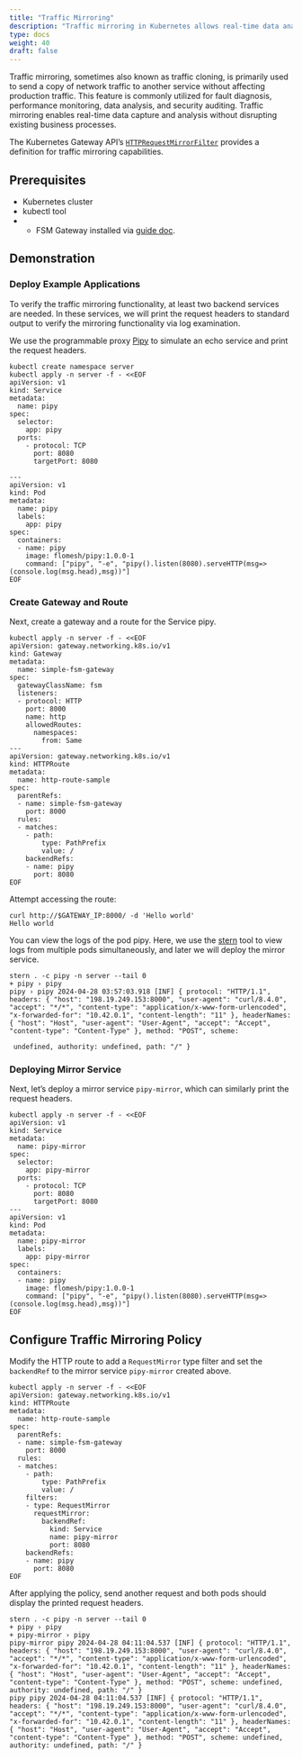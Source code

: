 ```yaml
---
title: "Traffic Mirroring"
description: "Traffic mirroring in Kubernetes allows real-time data analysis without disrupting production traffic, enhancing diagnostics and security."
type: docs
weight: 40
draft: false
---
```


Traffic mirroring, sometimes also known as traffic cloning, is primarily used to send a copy of network traffic to another service without affecting production traffic. This feature is commonly utilized for fault diagnosis, performance monitoring, data analysis, and security auditing. Traffic mirroring enables real-time data capture and analysis without disrupting existing business processes.

The Kubernetes Gateway API’s [`HTTPRequestMirrorFilter`](https://gateway-api.sigs.k8s.io/reference/spec/#gateway.networking.k8s.io/v1.HTTPRequestMirrorFilter) provides a definition for traffic mirroring capabilities.

## Prerequisites

- Kubernetes cluster
- kubectl tool
- - FSM Gateway installed via [guide doc](/guides/traffic_management/ingress/fsm_gateway/installation).

## Demonstration

### Deploy Example Applications

To verify the traffic mirroring functionality, at least two backend services are needed. In these services, we will print the request headers to standard output to verify the mirroring functionality via log examination.

We use the programmable proxy [Pipy](https://github.com/flomesh-io/pipy) to simulate an echo service and print the request headers.

```shell
kubectl create namespace server
kubectl apply -n server -f - <<EOF
apiVersion: v1
kind: Service
metadata:
  name: pipy
spec:
  selector:
    app: pipy
  ports:
    - protocol: TCP
      port: 8080
      targetPort: 8080

---
apiVersion: v1
kind: Pod
metadata:
  name: pipy
  labels:
    app: pipy
spec:
  containers:
  - name: pipy
    image: flomesh/pipy:1.0.0-1
    command: ["pipy", "-e", "pipy().listen(8080).serveHTTP(msg=>(console.log(msg.head),msg))"]
EOF
```

### Create Gateway and Route

Next, create a gateway and a route for the Service pipy.

```shell
kubectl apply -n server -f - <<EOF
apiVersion: gateway.networking.k8s.io/v1
kind: Gateway
metadata:
  name: simple-fsm-gateway
spec:
  gatewayClassName: fsm
  listeners:
  - protocol: HTTP
    port: 8000
    name: http
    allowedRoutes:
      namespaces:
        from: Same
---
apiVersion: gateway.networking.k8s.io/v1
kind: HTTPRoute
metadata:
  name: http-route-sample
spec:
  parentRefs:
  - name: simple-fsm-gateway
    port: 8000
  rules:
  - matches:
    - path:
        type: PathPrefix
        value: /
    backendRefs:
    - name: pipy
      port: 8080
EOF
```

Attempt accessing the route:

```shell
curl http://$GATEWAY_IP:8000/ -d 'Hello world'
Hello world
```

You can view the logs of the pod pipy. Here, we use the [stern](https://github.com/stern/stern) tool to view logs from multiple pods simultaneously, and later we will deploy the mirror service.

```shell
stern . -c pipy -n server --tail 0
+ pipy › pipy
pipy › pipy 2024-04-28 03:57:03.918 [INF] { protocol: "HTTP/1.1", headers: { "host": "198.19.249.153:8000", "user-agent": "curl/8.4.0", "accept": "*/*", "content-type": "application/x-www-form-urlencoded", "x-forwarded-for": "10.42.0.1", "content-length": "11" }, headerNames: { "host": "Host", "user-agent": "User-Agent", "accept": "Accept", "content-type": "Content-Type" }, method: "POST", scheme:

 undefined, authority: undefined, path: "/" }
```

### Deploying Mirror Service

Next, let’s deploy a mirror service `pipy-mirror`, which can similarly print the request headers.

```shell
kubectl apply -n server -f - <<EOF
apiVersion: v1
kind: Service
metadata:
  name: pipy-mirror
spec:
  selector:
    app: pipy-mirror
  ports:
    - protocol: TCP
      port: 8080
      targetPort: 8080
---
apiVersion: v1
kind: Pod
metadata:
  name: pipy-mirror
  labels:
    app: pipy-mirror
spec:
  containers:
  - name: pipy
    image: flomesh/pipy:1.0.0-1
    command: ["pipy", "-e", "pipy().listen(8080).serveHTTP(msg=>(console.log(msg.head),msg))"]
EOF
```

## Configure Traffic Mirroring Policy

Modify the HTTP route to add a `RequestMirror` type filter and set the `backendRef` to the mirror service `pipy-mirror` created above.

```shell
kubectl apply -n server -f - <<EOF
apiVersion: gateway.networking.k8s.io/v1
kind: HTTPRoute
metadata:
  name: http-route-sample
spec:
  parentRefs:
  - name: simple-fsm-gateway
    port: 8000
  rules:
  - matches:
    - path:
        type: PathPrefix
        value: /
    filters:
    - type: RequestMirror
      requestMirror:
        backendRef:
          kind: Service
          name: pipy-mirror
          port: 8080
    backendRefs:
    - name: pipy
      port: 8080
EOF
```

After applying the policy, send another request and both pods should display the printed request headers.

```shell
stern . -c pipy -n server --tail 0
+ pipy › pipy
+ pipy-mirror › pipy
pipy-mirror pipy 2024-04-28 04:11:04.537 [INF] { protocol: "HTTP/1.1", headers: { "host": "198.19.249.153:8000", "user-agent": "curl/8.4.0", "accept": "*/*", "content-type": "application/x-www-form-urlencoded", "x-forwarded-for": "10.42.0.1", "content-length": "11" }, headerNames: { "host": "Host", "user-agent": "User-Agent", "accept": "Accept", "content-type": "Content-Type" }, method: "POST", scheme: undefined, authority: undefined, path: "/" }
pipy pipy 2024-04-28 04:11:04.537 [INF] { protocol: "HTTP/1.1", headers: { "host": "198.19.249.153:8000", "user-agent": "curl/8.4.0", "accept": "*/*", "content-type": "application/x-www-form-urlencoded", "x-forwarded-for": "10.42.0.1", "content-length": "11" }, headerNames: { "host": "Host", "user-agent": "User-Agent", "accept": "Accept", "content-type": "Content-Type" }, method: "POST", scheme: undefined, authority: undefined, path: "/" }
```
